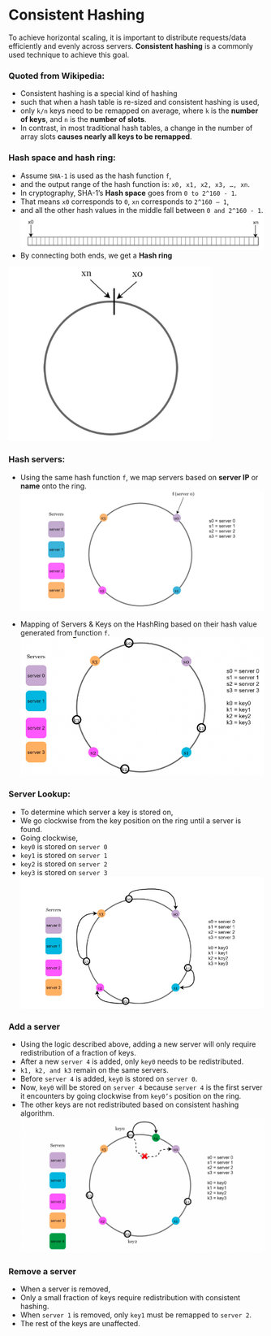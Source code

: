 # Consistent Hashing

To achieve horizontal scaling, it is important to distribute requests/data efficiently and evenly across servers. 
**Consistent hashing** is a commonly used technique to achieve this goal.

### Quoted from Wikipedia: 
- Consistent hashing is a special kind of hashing 
- such that when a hash table is re-sized and consistent hashing is used, 
- only `k/n` keys need to be remapped on average, where `k` is the **number of keys**, and `n` is the **number of slots**. 
- In contrast, in most traditional hash tables, a change in the number of array slots **causes nearly all keys to be remapped**.

### Hash space and hash ring:
- Assume `SHA-1` is used as the hash function `f`, 
- and the output range of the hash function is: `x0, x1, x2, x3, …, xn`. 
- In cryptography, SHA-1’s **Hash space** goes from `0 to 2^160 - 1`. 
- That means `x0` corresponds to `0`, `xn` corresponds to `2^160 – 1`, 
- and all the other hash values in the middle fall between `0 and 2^160 - 1`.
![HLD](/images/HashSpace.png)
- By connecting both ends, we get a **Hash ring**
<img src="https://github.com/PS00161093/system-design/blob/main/images/HashRing.png" width="400">

### Hash servers:
- Using the same hash function `f`, we map servers based on **server IP** or **name** onto the ring.
![HLD](/images/HashServer.png)

- Mapping of Servers & Keys on the HashRing based on their hash value generated from function `f`.
![Mapping](/images/HashKeyServerMapping.jpg)

### Server Lookup:
- To determine which server a key is stored on, 
- We go clockwise from the key position on the ring until a server is found.
- Going clockwise, 
- `key0` is stored on `server 0`
- `key1` is stored on `server 1`
- `key2` is stored on `server 2`
- `key3` is stored on `server 3`
![ServerLookUp](/images/ServerLookUp.png)

### Add a server
- Using the logic described above, adding a new server will only require redistribution of a fraction of keys.
- After a new `server 4` is added, only `key0` needs to be redistributed. 
- `k1, k2, and k3` remain on the same servers. 
- Before `server 4` is added, `key0` is stored on `server 0`. 
- Now, `key0` will be stored on `server 4` because `server 4` is the first server it encounters by going clockwise from `key0’s` position on the ring. 
- The other keys are not redistributed based on consistent hashing algorithm.
![NewServer](/images/NewServer.png)

### Remove a server
- When a server is removed, 
- Only a small fraction of keys require redistribution with consistent hashing. 
- When `server 1` is removed, only `key1` must be remapped to `server 2`. 
- The rest of the keys are unaffected.
